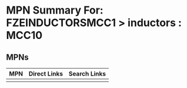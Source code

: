 



# MPN Summary For: FZEINDUCTORSMCC1 > inductors : MCC10

## MPNs
  

|MPN|Direct Links|Search Links|
| :--- | :--- | :--- |
||||
